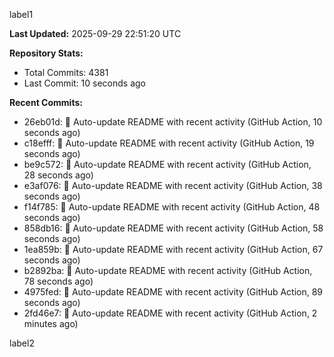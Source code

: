 
label1 
<!-- ACTIVITY_START -->
**Last Updated:** 2025-09-29 22:51:20 UTC

**Repository Stats:**
- Total Commits: 4381
- Last Commit: 10 seconds ago

**Recent Commits:**
- 26eb01d: 🤖 Auto-update README with recent activity (GitHub Action, 10 seconds ago)
- c18efff: 🤖 Auto-update README with recent activity (GitHub Action, 19 seconds ago)
- be9c572: 🤖 Auto-update README with recent activity (GitHub Action, 28 seconds ago)
- e3af076: 🤖 Auto-update README with recent activity (GitHub Action, 38 seconds ago)
- f14f785: 🤖 Auto-update README with recent activity (GitHub Action, 48 seconds ago)
- 858db16: 🤖 Auto-update README with recent activity (GitHub Action, 58 seconds ago)
- 1ea859b: 🤖 Auto-update README with recent activity (GitHub Action, 67 seconds ago)
- b2892ba: 🤖 Auto-update README with recent activity (GitHub Action, 78 seconds ago)
- 4975fed: 🤖 Auto-update README with recent activity (GitHub Action, 89 seconds ago)
- 2fd46e7: 🤖 Auto-update README with recent activity (GitHub Action, 2 minutes ago)
<!-- ACTIVITY_END -->

label2
